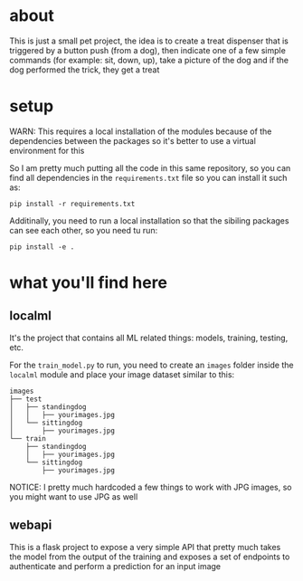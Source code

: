 
# about

This is just a small pet project, the idea is to create a treat dispenser that is triggered by a button push (from a dog), then indicate one of a few simple commands (for example: sit, down, up), take a picture of the dog and if the dog performed the trick, they get a treat

# setup

WARN: This requires a local installation of the modules because of the dependencies between the packages so it's better to use a virtual environment for this

So I am pretty much putting all the code in this same repository, so you can find all dependencies in the `requirements.txt` file so you can install it such as:

```
pip install -r requirements.txt
```

Additinally, you need to run a local installation so that the sibiling packages can see each other, so you need tu run:

```
pip install -e .
```

# what you'll find here

## localml

It's the project that contains all ML related things: models, training, testing, etc.

For the `train_model.py` to run, you need to create an `images` folder inside the `localml` module and place your image dataset similar to this:

```
images
├── test
│   ├── standingdog
│   │   ├── yourimages.jpg
│   └── sittingdog
│       ├── yourimages.jpg
└── train
    ├── standingdog
    │   ├── yourimages.jpg
    └── sittingdog
        ├── yourimages.jpg
```

NOTICE: I pretty much hardcoded a few things to work with JPG images, so you might want to use JPG as well

## webapi

This is a flask project to expose a very simple API that pretty much takes the model from the output of the training and exposes a set of endpoints to authenticate and perform a prediction for an input image